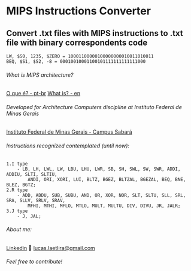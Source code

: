# MIPS Instructions Converter

## Convert .txt files with MIPS instructions to .txt file with binary correspondents code
```
LW, $S0, 1235, $ZERO = 10001100000100000000010011010011
BEQ, $S1, $S2, -8 = 00010010001100101111111111111000
```

###### What is MIPS architecture?
[O que é? - pt-br](https://www.embarcados.com.br/arquitetura-de-conjunto-de-instrucoes-mips/) 
[What is? - en](https://www.mips.com/products/architectures/)

###### Developed for Architecture Computers discipline at Instituto Federal de Minas Gerais
[Instituto Federal de Minas Gerais - Campus Sabará](https://www.ifmg.edu.br/sabara)

###### Instructions recognized contemplated (until now):
	1.I type
		- LB, LH, LWL, LW, LBU, LHU, LWR, SB, SH, SWL, SW, SWR, ADDI, ADDIU, SLTI, SLTIU, 
		 	ANDI, ORI, XORI, LUI, BLTZ, BGEZ, BLTZAL, BGEZAL, BEQ, BNE, BLEZ, BGTZ;
	2.R type
		- ADD, ADDU, SUB, SUBU, AND, OR, XOR, NOR, SLT, SLTU, SLL, SRL, SRA, SLLV, SRLV, SRAV, 
			MFHI, MTHI, MFLO, MTLO, MULT, MULTU, DIV, DIVU, JR, JALR;
	3.J type
		- J, JAL;

###### About me:
 [Linkedin](https://www.linkedin.com/in/lucas-laet-b47452187/)
 :e-mail: lucas.laetlira@gmail.com

###### Feel free to contribute!
	
